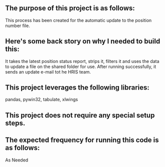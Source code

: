 ## The purpose of this project is as follows:
This process has been created for the automatic update to the position number file. 
## Here's some back story on why I needed to build this:
It takes the latest position status report, strips it, filters it and uses the data to update a file on the shared folder for use. After running successfully, it sends an update e-mail tot he HRIS team. 
## This project leverages the following libraries:
pandas, pywin32, tabulate, xlwings
## This project does not require any special setup steps.

## The expected frequency for running this code is as follows:
As Needed